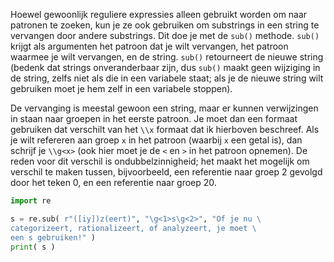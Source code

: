 Hoewel gewoonlijk reguliere expressies alleen gebruikt worden om naar
patronen te zoeken, kun je ze ook gebruiken om substrings in een string
te vervangen door andere substrings. Dit doe je met de `sub()` methode.
`sub()` krijgt als argumenten het patroon dat je wilt vervangen, het
patroon waarmee je wilt vervangen, en de string. `sub()` retourneert de
nieuwe string (bedenk dat strings onveranderbaar zijn, dus `sub()` maakt
geen wijziging in de string, zelfs niet als die in een variabele staat;
als je de nieuwe string wilt gebruiken moet je hem zelf in een variabele
stoppen).

De vervanging is meestal gewoon een string, maar er kunnen verwijzingen
in staan naar groepen in het eerste patroon. Je moet dan een formaat
gebruiken dat verschilt van het `\\x` formaat dat ik hierboven
beschreef. Als je wilt refereren aan groep `x` in het patroon (waarbij
`x` een getal is), dan schrijf je `\\g<x>` (ook hier moet je de `<` en
`>` in het patroon opnemen). De reden voor dit verschil is
ondubbelzinnigheid; het maakt het mogelijk om verschil te maken tussen,
bijvoorbeeld, een referentie naar groep 2 gevolgd door het teken 0, en
een referentie naar groep 20.

```python
import re

s = re.sub( r"([iy])z(eert)", "\g<1>s\g<2>", "Of je nu \
categorizeert, rationalizeert, of analyzeert, je moet \
een s gebruiken!" )
print( s )
```
